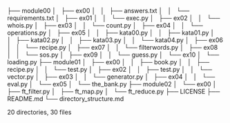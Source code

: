 ├── module00
│   ├── ex00
│   │   ├── answers.txt
│   │   └── requirements.txt
│   ├── ex01
│   │   └── exec.py
│   ├── ex02
│   │   └── whois.py
│   ├── ex03
│   │   └── count.py
│   ├── ex04
│   │   └── operations.py
│   ├── ex05
│   │   ├── kata00.py
│   │   ├── kata01.py
│   │   ├── kata02.py
│   │   ├── kata03.py
│   │   └── kata04.py
│   ├── ex06
│   │   └── recipe.py
│   ├── ex07
│   │   └── filterwords.py
│   ├── ex08
│   │   └── sos.py
│   ├── ex09
│   │   └── guess.py
│   └── ex10
│       └── loading.py
├── module01
│   ├── ex00
│   │   ├── book.py
│   │   ├── recipe.py
│   │   └── test.py
│   ├── ex02
│   │   ├── test.py
│   │   └── vector.py
│   ├── ex03
│   │   └── generator.py
│   ├── ex04
│   │   └── eval.py
│   └── ex05
│       └── the_bank.py
├── module02
│   └── ex00
│       ├── ft_filter.py
│       ├── ft_map.py
│       └── ft_reduce.py
├── LICENSE
├── README.md
└── directory_structure.md

20 directories, 30 files
